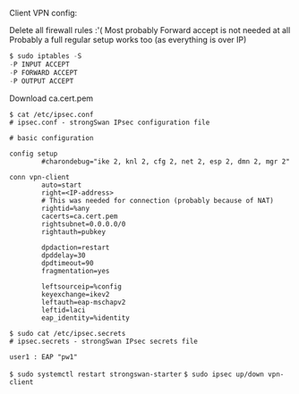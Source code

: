 Client VPN config:

Delete all firewall rules :'(
Most probably Forward accept is not needed at all
Probably a full regular setup works too (as everything is over IP)

```C
$ sudo iptables -S
-P INPUT ACCEPT
-P FORWARD ACCEPT
-P OUTPUT ACCEPT
```

Download ca.cert.pem

```
$ cat /etc/ipsec.conf 
# ipsec.conf - strongSwan IPsec configuration file

# basic configuration

config setup
        #charondebug="ike 2, knl 2, cfg 2, net 2, esp 2, dmn 2, mgr 2"

conn vpn-client
        auto=start
        right=<IP-address>
        # This was needed for connection (probably because of NAT)
        rightid=%any
        cacerts=ca.cert.pem
        rightsubnet=0.0.0.0/0
        rightauth=pubkey

        dpdaction=restart
        dpddelay=30
        dpdtimeout=90
        fragmentation=yes

        leftsourceip=%config
        keyexchange=ikev2
        leftauth=eap-mschapv2
        leftid=laci
        eap_identity=%identity
```

```
$ sudo cat /etc/ipsec.secrets 
# ipsec.secrets - strongSwan IPsec secrets file

user1 : EAP "pw1"
```

`$ sudo systemctl restart strongswan-starter`
`$ sudo ipsec up/down vpn-client`

